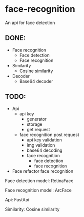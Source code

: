 # face-recognition
An api for face detection
## DONE:
-  Face recognition
    -  Face detection
    -  Face recognition
-  Similarity
    -  Cosine similarity
-  Decoder
    -  Base64 decoder
## TODO:
-  Api
    -  api key
        -  generator
        -  storage
        -  get request
    -  face recognition post request
        -  api key validation
        -  img validation
        -  base64 decoding
        -  face recognition
            -  face detection
            -  face recognition
-  Face refactor face recognition


Face detection model: RetinaFace

Face recognition model: ArcFace

Api: FastApi

Similarity: Cosine similarity
